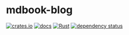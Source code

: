 # mdbook-blog

[![crates.io](https://img.shields.io/crates/d/mdbook-blog.svg)](https://crates.io/crates/mdbook-blog)
[![docs](https://docs.rs/mdbook-blog/badge.svg)](https://docs.rs/mdbook-blog)
[![Rust](https://github.com/joshrotenberg/mdbook-blog/workflows/Rust/badge.svg)](https://github.com/joshrotenberg/mdbook-blog/actions?query=workflow%3ARust)
[![dependency status](https://deps.rs/repo/github/joshrotenberg/mdbook-blog/status.svg)](https://deps.rs/repo/github/joshrotenberg/mdbook-blog)
